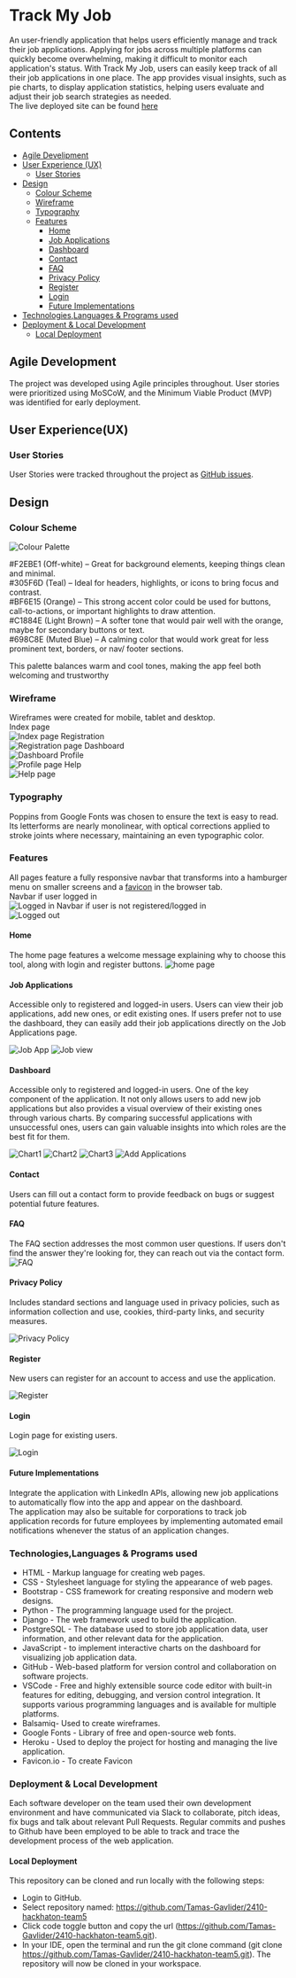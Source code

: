 # Track My Job

An user-friendly application that helps users efficiently manage and track their job applications. Applying for jobs across multiple platforms can quickly become overwhelming, making it difficult to monitor each application's status. With Track My Job, users can easily keep track of all their job applications in one place. The app provides visual insights, such as pie charts, to display application statistics, helping users evaluate and adjust their job search strategies as needed.<br>
The live deployed site can be found [here](https://job-application-tracker-team5-0fc397c8056e.herokuapp.com/)

## Contents 

- [Agile Develipment](#agile-development)
- [User Experience (UX)](#user-experienceux)
  - [User Stories](#user-stories)
- [Design](#design)
  - [Colour Scheme](#colour-scheme)
  - [Wireframe](#wireframe)
  - [Typography](#typography)
  - [Features](#features)
    - [Home](#home)
    - [Job Applications](#job-applications)
    - [Dashboard](#dashboard)
    - [Contact](#contact)
    - [FAQ](#faq)
    - [Privacy Policy](#privacy-policy)
    - [Register](#register)
    - [Login](#login)
    - [Future Implementations](#future-implementations)
- [Technologies,Languages & Programs used](#technologieslanguages--programs-used)
- [Deployment & Local Development](#deployment--local-development)
  - [Local Deployment](#local-deployment)
  
## Agile Development

The project was developed using Agile principles throughout. User stories were prioritized using MoSCoW, and the Minimum Viable Product (MVP) was identified for early deployment.

## User Experience(UX)

### User Stories

User Stories were tracked throughout the project as [GitHub issues](https://github.com/users/Tamas-Gavlider/projects/4). 

## Design

### Colour Scheme

![Colour Palette](docs/colours.png)

#F2EBE1 (Off-white) – Great for background elements, keeping things clean and minimal.<br>
#305F6D (Teal) – Ideal for headers, highlights, or icons to bring focus and contrast.<br>
#BF6E15 (Orange) – This strong accent color could be used for buttons, call-to-actions, or important highlights to draw attention.<br>
#C1884E (Light Brown) – A softer tone that would pair well with the orange, maybe for secondary buttons or text.<br>
#698C8E (Muted Blue) – A calming color that would work great for less prominent text, borders, or nav/ footer sections.

This palette balances warm and cool tones, making the app feel both welcoming and trustworthy

### Wireframe

Wireframes were created for mobile, tablet and desktop.<br>
Index page<br>
![Index page](/docs/wireframe/landing-page.png)
Registration<br>
![Registration page](/docs/wireframe/registration-page.png)
Dashboard<br>
![Dashboard](/docs/wireframe/dashboard.png)
Profile<br>
![Profile page](/docs/wireframe/profile.png)
Help<br>
![Help page](/docs/wireframe/help-page.png)

### Typography

Poppins from Google Fonts was chosen to ensure the text is easy to read. Its letterforms are nearly monolinear, with optical corrections applied to stroke joints where necessary, maintaining an even typographic color.

### Features

All pages feature a fully responsive navbar that transforms into a hamburger menu on smaller screens and a [favicon](static/images/apple-touch-icon.png) in the browser tab.<br>
Navbar if user logged in<br>
![Logged in](docs/screenshots/logged-in-header.png)
Navbar if user is not registered/logged in<br>
![Logged out](docs/screenshots/logged-out-header.png)

#### Home

The home page features a welcome message explaining why to choose this tool, along with login and register buttons.
![home page](docs/screenshots/home-page.png)

#### Job Applications

Accessible only to registered and logged-in users. Users can view their job applications, add new ones, or edit existing ones. If users prefer not to use the dashboard, they can easily add their job applications directly on the Job Applications page.

![Job App](/docs/screenshots/job-applications.png)
![Job view](/docs/screenshots/job-applications_view.png)

#### Dashboard

Accessible only to registered and logged-in users. One of the key component of the application. It not only allows users to add new job applications but also provides a visual overview of their existing ones through various charts. By comparing successful applications with unsuccessful ones, users can gain valuable insights into which roles are the best fit for them.

![Chart1](/docs/screenshots/dashboard-chart-1.png)
![Chart2](/docs/screenshots/dashboard-chart-2.png)
![Chart3](/docs/screenshots/dashboard-3.png)
![Add Applications](/docs/screenshots/dashboard-applications.png)

#### Contact

Users can fill out a contact form to provide feedback on bugs or suggest potential future features.

#### FAQ

The FAQ section addresses the most common user questions. If users don't find the answer they're looking for, they can reach out via the contact form.<br>
![FAQ](docs/screenshots/faq.png)

#### Privacy Policy

Includes standard sections and language used in privacy policies, such as information collection and use, cookies, third-party links, and security measures. 

![Privacy Policy](/docs/screenshots/privacy-policy.png)

#### Register

New users can register for an account to access and use the application.

![Register](docs/screenshots/registration-page.png)

#### Login

Login page for existing users.

![Login](docs/screenshots/login-page.png)

#### Future Implementations

Integrate the application with LinkedIn APIs, allowing new job applications to automatically flow into the app and appear on the dashboard.<br>
The application may also be suitable for corporations to track job application records for future employees by implementing automated email notifications whenever the status of an application changes.

### Technologies,Languages & Programs used

- HTML - Markup language for creating web pages.
- CSS - Stylesheet language for styling the appearance of web pages.
- Bootstrap - CSS framework for creating responsive and modern web designs.
- Python - The programming language used for the project.
- Django - The web framework used to build the application.
- PostgreSQL - The database used to store job application data, user information, and other relevant data for the application.
- JavaScript - to implement interactive charts on the dashboard for visualizing job application data.
- GitHub - Web-based platform for version control and collaboration on software projects.
- VSCode - Free and highly extensible source code editor with built-in features for editing, debugging, and version control integration. It supports various programming languages and is available for multiple platforms.
- Balsamiq- Used to create wireframes.
- Google Fonts - Library of free and open-source web fonts.
- Heroku - Used to deploy the project for hosting and managing the live application.
- Favicon.io - To create Favicon

### Deployment & Local Development

Each software developer on the team used their own development environment and have communicated via Slack to collaborate, pitch ideas, fix bugs and talk about relevant Pull Requests. Regular commits and pushes to Github have been employed to be able to track and trace the development process of the web application.

#### Local Deployment

This repository can be cloned and run locally with the following steps:

- Login to GitHub.
- Select repository named: https://github.com/Tamas-Gavlider/2410-hackhaton-team5
- Click code toggle button and copy the url (https://github.com/Tamas-Gavlider/2410-hackhaton-team5.git).
- In your IDE, open the terminal and run the git clone command (git clone https://github.com/Tamas-Gavlider/2410-hackhaton-team5.git). The repository will now be cloned in your workspace.
